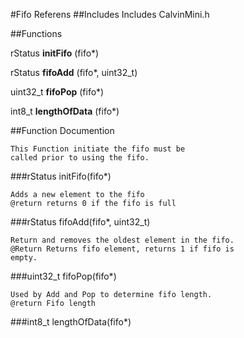#Fifo Referens
##Includes
Includes CalvinMini.h

##Functions

rStatus **initFifo** (fifo*)

rStatus **fifoAdd** (fifo*, uint32_t)

uint32_t **fifoPop** (fifo*)

int8_t **lengthOfData** (fifo*)

##Function Documention

 	This Function initiate the fifo must be
 	called prior to using the fifo.
 
###rStatus initFifo(fifo*)

	Adds a new element to the fifo
 	@return returns 0 if the fifo is full

###rStatus fifoAdd(fifo*, uint32_t)


 	Return and removes the oldest element in the fifo.
 	@Return Returns fifo element, returns 1 if fifo is
	empty.

###uint32_t fifoPop(fifo*)

	Used by Add and Pop to determine fifo length.
	@return Fifo length

###int8_t lengthOfData(fifo*)


